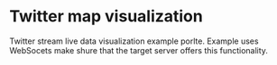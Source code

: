 # Twitter map visualization

Twitter stream live data visualization example porlte.
Example uses WebSocets make shure that the target server offers this functionality. 
